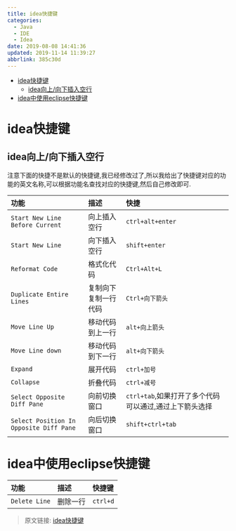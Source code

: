```yaml
---
title: idea快捷键
categories: 
  - Java
  - IDE
  - Idea
date: 2019-08-08 14:41:36
updated: 2019-11-14 11:39:27
abbrlink: 385c30d
---
```

<div id='my_toc'>

- [idea快捷键](/blog/385c30d/#idea快捷键)
    - [idea向上/向下插入空行](/blog/385c30d/#idea向上-向下插入空行)
- [idea中使用eclipse快捷键](/blog/385c30d/#idea中使用eclipse快捷键)

</div>
<!--more-->
<script>if (navigator.platform.toLowerCase() == 'win32'){document.getElementById('my_toc').style.display = 'none';}</script>

<!--end-->
# idea快捷键 #
## idea向上/向下插入空行 ##
注意下面的快捷不是默认的快捷键,我已经修改过了,所以我给出了快捷键对应的功能的英文名称,可以根据功能名查找对应的快捷键,然后自己修改即可.

|功能|描述|快捷|
|:---|:---|:---|
|`Start New Line Before Current`|向上插入空行|`ctrl+alt+enter`|
|`Start New Line`|向下插入空行|`shift+enter`|
|`Reformat Code`|格式化代码|`Ctrl+Alt+L`|
|`Duplicate Entire Lines`|复制向下复制一行代码|`Ctrl+向下箭头`|
|`Move Line Up`|移动代码到上一行|`alt+向上箭头`|
|`Move Line down`|移动代码到下一行|`alt+向下箭头`|
|`Expand`|展开代码|`ctrl+加号`|
|`Collapse`|折叠代码|`ctrl+减号`|
|`Select Opposite Diff Pane`|向前切换窗口|`ctrl+tab`,如果打开了多个代码可以通过,通过上下箭头选择|
|`Select Position In Opposite Diff Pane`|向后切换窗口|`shift+ctrl+tab`|

# idea中使用eclipse快捷键 #

|功能|描述|快捷键|
|:---|:---|:---|
|`Delete Line`|删除一行|`ctrl+d`|

>原文链接: [idea快捷键](https://lanlan2017.github.io/blog/385c30d/)
